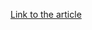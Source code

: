 [Link to the article](https://www.nist.gov/blogs/cybersecurity-insights/cybersecurity-and-ai-integrating-and-building-existing-nist-guidelines)
